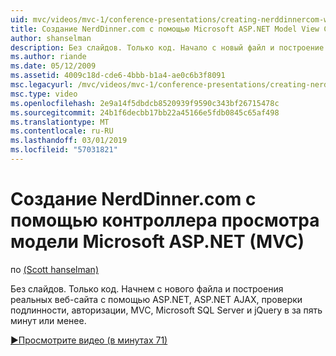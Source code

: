 ```yaml
---
uid: mvc/videos/mvc-1/conference-presentations/creating-nerddinnercom-with-microsoft-aspnet-model-view-controller-mvc
title: Создание NerdDinner.com с помощью Microsoft ASP.NET Model View Controller (MVC) | Документация Майкрософт
author: shanselman
description: Без слайдов. Только код. Начало с новый файл и построение реальных веб-узла ASP.NET, ASP.NET AJAX, проверки подлинности, авторизации, MVC, Microsoft SQL Server и...
ms.author: riande
ms.date: 05/12/2009
ms.assetid: 4009c18d-cde6-4bbb-b1a4-ae0c6b3f8091
msc.legacyurl: /mvc/videos/mvc-1/conference-presentations/creating-nerddinnercom-with-microsoft-aspnet-model-view-controller-mvc
msc.type: video
ms.openlocfilehash: 2e9a14f5dbdcb8520939f9590c343bf26715478c
ms.sourcegitcommit: 24b1f6decbb17bb22a45166e5fdb0845c65af498
ms.translationtype: MT
ms.contentlocale: ru-RU
ms.lasthandoff: 03/01/2019
ms.locfileid: "57031821"
---
```

<a name="creating-nerddinnercom-with-microsoft-aspnet-model-view-controller-mvc"></a>Создание NerdDinner.com с помощью контроллера просмотра модели Microsoft ASP.NET (MVC)
====================
по [(Scott hanselman)](https://github.com/shanselman)

Без слайдов. Только код. Начнем с нового файла и построения реальных веб-сайта с помощью ASP.NET, ASP.NET AJAX, проверки подлинности, авторизации, MVC, Microsoft SQL Server и jQuery в за пять минут или менее.

[&#9654;Просмотрите видео (в минутах 71)](https://channel9.msdn.com/Blogs/ASP-NET-Site-Videos/creating-nerddinnercom-with-microsoft-aspnet-model-view-controller-mvc)
